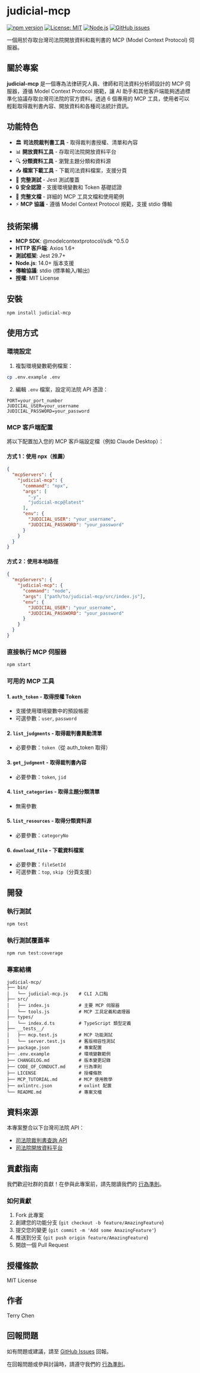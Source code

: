 # judicial-mcp

[![npm version](https://badge.fury.io/js/judicial-mcp.svg)](https://badge.fury.io/js/judicial-mcp)
[![License: MIT](https://img.shields.io/badge/License-MIT-blue.svg)](https://opensource.org/licenses/MIT)
[![Node.js](https://img.shields.io/badge/Node.js->=14.0.0-green.svg)](https://nodejs.org/)
[![GitHub issues](https://img.shields.io/github/issues/terry90918/judicial-mcp)](https://github.com/terry90918/judicial-mcp/issues)

一個用於存取台灣司法院開放資料和裁判書的 MCP (Model Context Protocol) 伺服器。

## 關於專案

**judicial-mcp** 是一個專為法律研究人員、律師和司法資料分析師設計的 MCP 伺服器，遵循 Model Context Protocol 規範，讓 AI 助手和其他客戶端能夠透過標準化協議存取台灣司法院的官方資料。透過 6 個專用的 MCP 工具，使用者可以輕鬆取得裁判書內容、開放資料和各種司法統計資訊。

## 功能特色

- 🏛️ **司法院裁判書工具** - 取得裁判書授權、清單和內容
- 📊 **開放資料工具** - 存取司法院開放資料平台
- 🔍 **分類資料工具** - 瀏覽主題分類和資料源
- 📥 **檔案下載工具** - 下載司法資料檔案，支援分頁
- 🧪 **完整測試** - Jest 測試覆蓋
- 🔒 **安全認證** - 支援環境變數和 Token 基礎認證
- 📖 **完整文檔** - 詳細的 MCP 工具文檔和使用範例
- ⚡ **MCP 協議** - 遵循 Model Context Protocol 規範，支援 stdio 傳輸

## 技術架構

- **MCP SDK**: @modelcontextprotocol/sdk ^0.5.0
- **HTTP 客戶端**: Axios 1.6+
- **測試框架**: Jest 29.7+
- **Node.js**: 14.0+ 版本支援
- **傳輸協議**: stdio (標準輸入/輸出)
- **授權**: MIT License

## 安裝

```bash
npm install judicial-mcp
```

## 使用方式

### 環境設定

1. 複製環境變數範例檔案：
```bash
cp .env.example .env
```

2. 編輯 `.env` 檔案，設定司法院 API 憑證：
```
PORT=your_port_number
JUDICIAL_USER=your_username
JUDICIAL_PASSWORD=your_password
```

### MCP 客戶端配置

將以下配置加入您的 MCP 客戶端設定檔（例如 Claude Desktop）：

#### 方式 1：使用 npx（推薦）
```json
{
  "mcpServers": {
    "judicial-mcp": {
      "command": "npx",
      "args": [
        "-y",
        "judicial-mcp@latest"
      ],
      "env": {
        "JUDICIAL_USER": "your_username",
        "JUDICIAL_PASSWORD": "your_password"
      }
    }
  }
}
```

#### 方式 2：使用本地路徑
```json
{
  "mcpServers": {
    "judicial-mcp": {
      "command": "node",
      "args": ["path/to/judicial-mcp/src/index.js"],
      "env": {
        "JUDICIAL_USER": "your_username",
        "JUDICIAL_PASSWORD": "your_password"
      }
    }
  }
}
```

### 直接執行 MCP 伺服器

```bash
npm start
```

### 可用的 MCP 工具

#### 1. `auth_token` - 取得授權 Token
- 支援使用環境變數中的預設帳密
- 可選參數：`user`, `password`

#### 2. `list_judgments` - 取得裁判書異動清單
- 必要參數：`token`（從 auth_token 取得）

#### 3. `get_judgment` - 取得裁判書內容
- 必要參數：`token`, `jid`

#### 4. `list_categories` - 取得主題分類清單
- 無需參數

#### 5. `list_resources` - 取得分類資料源
- 必要參數：`categoryNo`

#### 6. `download_file` - 下載資料檔案
- 必要參數：`fileSetId`
- 可選參數：`top`, `skip`（分頁支援）

## 開發

### 執行測試

```bash
npm test
```

### 執行測試覆蓋率

```bash
npm run test:coverage
```

### 專案結構

```
judicial-mcp/
├── bin/
│   └── judicial-mcp.js    # CLI 入口點
├── src/
│   ├── index.js           # 主要 MCP 伺服器
│   └── tools.js           # MCP 工具定義和處理器
├── types/
│   └── index.d.ts         # TypeScript 類型定義
├── __tests__/
│   ├── mcp.test.js        # MCP 功能測試
│   └── server.test.js     # 舊版相容性測試
├── package.json           # 專案配置
├── .env.example           # 環境變數範例
├── CHANGELOG.md           # 版本變更記錄
├── CODE_OF_CONDUCT.md     # 行為準則
├── LICENSE                # 授權條款
├── MCP_TUTORIAL.md        # MCP 使用教學
├── oxlintrc.json          # oxlint 配置
└── README.md              # 專案文檔
```

## 資料來源

本專案整合以下台灣司法院 API：

- [司法院裁判書查詢 API](https://data.judicial.gov.tw/jdg/)
- [司法院開放資料平台](https://opendata.judicial.gov.tw/)

## 貢獻指南

我們歡迎社群的貢獻！在參與此專案前，請先閱讀我們的 [行為準則](CODE_OF_CONDUCT.md)。

### 如何貢獻

1. Fork 此專案
2. 創建您的功能分支 (`git checkout -b feature/AmazingFeature`)
3. 提交您的變更 (`git commit -m 'Add some AmazingFeature'`)
4. 推送到分支 (`git push origin feature/AmazingFeature`)
5. 開啟一個 Pull Request

## 授權條款

MIT License

## 作者

Terry Chen

## 回報問題

如有問題或建議，請至 [GitHub Issues](https://github.com/terry90918/judicial-mcp/issues) 回報。

在回報問題或參與討論時，請遵守我們的 [行為準則](CODE_OF_CONDUCT.md)。
